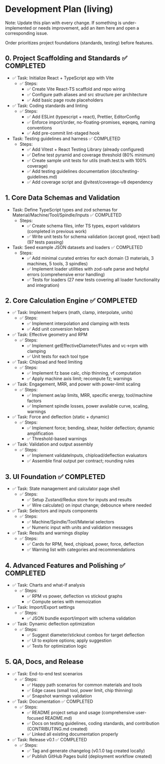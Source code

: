 # Development Plan (living)

Note: Update this plan with every change. If something is under-implemented or needs improvement, add an item here and open a corresponding issue.

Order prioritizes project foundations (standards, testing) before features.

## 0. Project Scaffolding and Standards ✅ COMPLETED
- ✅ Task: Initialize React + TypeScript app with Vite
  - ✅ Steps:
    - ✅ Create Vite React-TS scaffold and repo wiring
    - ✅ Configure path aliases and src structure per architecture
    - ✅ Add basic page route placeholders
- ✅ Task: Coding standards and linting
  - ✅ Steps:
    - ✅ Add ESLint (typescript + react), Prettier, EditorConfig
    - ✅ Enforce import/order, no-floating-promises, eqeqeq, naming conventions
    - ✅ Add pre-commit lint-staged hook
- Task: Testing guidelines and harness ✅ COMPLETED
  - Steps:
    - ✅ Add Vitest + React Testing Library (already configured)
    - ✅ Define test pyramid and coverage threshold (80% minimum)
    - ✅ Create sample unit tests for utils (math.test.ts with 100% coverage)
    - ✅ Add testing guidelines documentation (docs/testing-guidelines.md)
    - ✅ Add coverage script and @vitest/coverage-v8 dependency

## 1. Core Data Schemas and Validation
- Task: Define TypeScript types and zod schemas for Material/Machine/Tool/Spindle/Inputs ✅ COMPLETED
  - Steps:
    - ✅ Create schema files, infer TS types, export validators (completed in previous work)
    - ✅ Write unit tests for schema validation (accept good, reject bad) (97 tests passing)
- Task: Seed example JSON datasets and loaders ✅ COMPLETED
  - Steps:
    - ✅ Add minimal curated entries for each domain (3 materials, 3 machines, 5 tools, 3 spindles)
    - ✅ Implement loader utilities with zod-safe parse and helpful errors (comprehensive error handling)
    - ✅ Tests for loaders (27 new tests covering all loader functionality and integration)

## 2. Core Calculation Engine ✅ COMPLETED
- ✅ Task: Implement helpers (math, clamp, interpolate, units)
  - ✅ Steps:
    - ✅ Implement interpolation and clamping with tests
    - ✅ Add unit conversion helpers
- ✅ Task: Effective geometry and RPM
  - ✅ Steps:
    - ✅ Implement getEffectiveDiameter/Flutes and vc→rpm with clamping
    - ✅ Unit tests for each tool type
- ✅ Task: Chipload and feed limiting
  - ✅ Steps:
    - ✅ Implement fz base calc, chip thinning, vf computation
    - ✅ Apply machine axis limit; recompute fz; warnings
- ✅ Task: Engagement, MRR, and power with power-limit scaling
  - ✅ Steps:
    - ✅ Implement ae/ap limits, MRR, specific energy, tool/machine factors
    - ✅ Implement spindle losses, power available curve, scaling, warnings
- ✅ Task: Force and deflection (static + dynamic)
  - ✅ Steps:
    - ✅ Implement force; bending, shear, holder deflection; dynamic amplification
    - ✅ Threshold-based warnings
- ✅ Task: Validation and output assembly
  - ✅ Steps:
    - ✅ Implement validateInputs, chipload/deflection evaluators
    - ✅ Assemble final output per contract; rounding rules

## 3. UI Foundation ✅ COMPLETED
- ✅ Task: State management and calculator page shell
  - ✅ Steps:
    - ✅ Setup Zustand/Redux store for inputs and results
    - ✅ Wire calculate() on input change; debounce where needed
- ✅ Task: Selectors and inputs components
  - ✅ Steps:
    - ✅ Machine/Spindle/Tool/Material selectors
    - ✅ Numeric input with units and validation messages
- ✅ Task: Results and warnings display
  - ✅ Steps:
    - ✅ Cards for RPM, feed, chipload, power, force, deflection
    - ✅ Warning list with categories and recommendations

## 4. Advanced Features and Polishing ✅ COMPLETED
- ✅ Task: Charts and what-if analysis
  - ✅ Steps:
    - ✅ RPM vs power, deflection vs stickout graphs
    - ✅ Compute series with memoization
- ✅ Task: Import/Export settings
  - ✅ Steps:
    - ✅ JSON bundle export/import with schema validation
- ✅ Task: Dynamic deflection optimization
  - ✅ Steps:
    - ✅ Suggest diameter/stickout combos for target deflection
    - ✅ UI to explore options; apply suggestion
    - ✅ Tests for optimization logic

## 5. QA, Docs, and Release
- ✅ Task: End-to-end test scenarios
  - ✅ Steps:
    - ✅ Happy path scenarios for common materials and tools
    - ✅ Edge cases (small tool, power limit, chip thinning)
    - ✅ Snapshot warnings validation
- ✅ Task: Documentation ✅ COMPLETED
  - ✅ Steps:
    - ✅ README project setup and usage (comprehensive user-focused README.md)
    - ✅ Docs on testing guidelines, coding standards, and contribution (CONTRIBUTING.md created)
    - ✅ Linked all existing documentation properly
- ✅ Task: Release v0.1 ✅ COMPLETED
  - ✅ Steps:
    - ✅ Tag and generate changelog (v0.1.0 tag created locally)
    - ✅ Publish GitHub Pages build (deployment workflow created)
